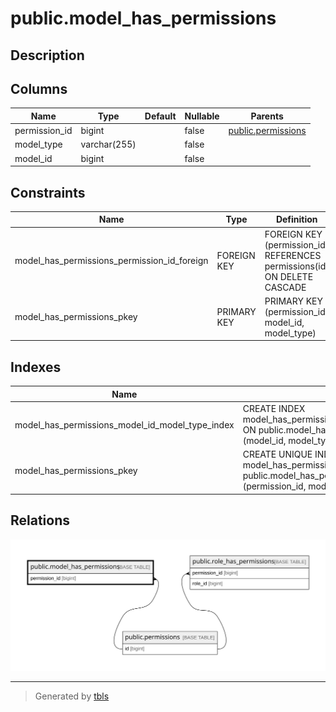 # public.model_has_permissions

## Description

## Columns

| Name          | Type         | Default | Nullable | Parents                                     |
| ------------- | ------------ | ------- | -------- | ------------------------------------------- |
| permission_id | bigint       |         | false    | [public.permissions](public.permissions.md) |
| model_type    | varchar(255) |         | false    |                                             |
| model_id      | bigint       |         | false    |                                             |

## Constraints

| Name                                        | Type        | Definition                                                               |
| ------------------------------------------- | ----------- | ------------------------------------------------------------------------ |
| model_has_permissions_permission_id_foreign | FOREIGN KEY | FOREIGN KEY (permission_id) REFERENCES permissions(id) ON DELETE CASCADE |
| model_has_permissions_pkey                  | PRIMARY KEY | PRIMARY KEY (permission_id, model_id, model_type)                        |

## Indexes

| Name                                            | Definition                                                                                                                       |
| ----------------------------------------------- | -------------------------------------------------------------------------------------------------------------------------------- |
| model_has_permissions_model_id_model_type_index | CREATE INDEX model_has_permissions_model_id_model_type_index ON public.model_has_permissions USING btree (model_id, model_type)  |
| model_has_permissions_pkey                      | CREATE UNIQUE INDEX model_has_permissions_pkey ON public.model_has_permissions USING btree (permission_id, model_id, model_type) |

## Relations

![er](public.model_has_permissions.svg)

---

> Generated by [tbls](https://github.com/k1LoW/tbls)

